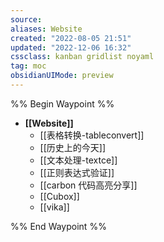 ```yaml
---
source:
aliases: Website
created: "2022-08-05 21:51"
updated: "2022-12-06 16:32"
cssclass: kanban gridlist noyaml
tag: moc
obsidianUIMode: preview
---
```


%% Begin Waypoint %%
- **[[Website]]**
	- [[表格转换-tableconvert]]
	- [[历史上的今天]]
	- [[文本处理-textce]]
	- [[正则表达式验证]]
	- [[carbon 代码高亮分享]]
	- [[Cubox]]
	- [[vika]]

%% End Waypoint %%